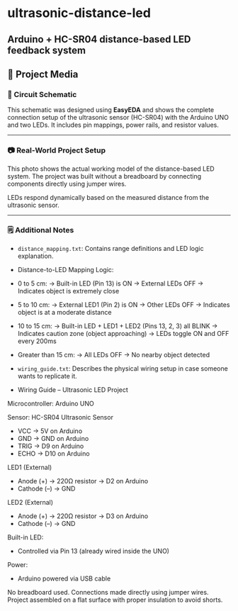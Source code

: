 # ultrasonic-distance-led
Arduino + HC-SR04 distance-based LED feedback system
---

## 📸 Project Media

### 🔌 Circuit Schematic
This schematic was designed using **EasyEDA** and shows the complete connection setup of the ultrasonic sensor (HC-SR04) with the Arduino UNO and two LEDs. It includes pin mappings, power rails, and resistor values.


---

### 📷 Real-World Project Setup
This photo shows the actual working model of the distance-based LED system. The project was built without a breadboard by connecting components directly using jumper wires. 

LEDs respond dynamically based on the measured distance from the ultrasonic sensor.

---

### 🗒️ Additional Notes
- `distance_mapping.txt`: Contains range definitions and LED logic explanation.
- Distance-to-LED Mapping Logic:

- 0 to 5 cm:
    → Built-in LED (Pin 13) is ON
    → External LEDs OFF
    → Indicates object is extremely close

- 5 to 10 cm:
    → External LED1 (Pin 2) is ON
    → Other LEDs OFF
    → Indicates object is at a moderate distance

- 10 to 15 cm:
    → Built-in LED + LED1 + LED2 (Pins 13, 2, 3) all BLINK
    → Indicates caution zone (object approaching)
    → LEDs toggle ON and OFF every 200ms

- Greater than 15 cm:
    → All LEDs OFF
    → No nearby object detected

- `wiring_guide.txt`: Describes the physical wiring setup in case someone wants to replicate it.
- Wiring Guide – Ultrasonic LED Project

Microcontroller: Arduino UNO

Sensor: HC-SR04 Ultrasonic Sensor
- VCC  → 5V on Arduino
- GND  → GND on Arduino
- TRIG → D9 on Arduino
- ECHO → D10 on Arduino

LED1 (External)
- Anode (+) → 220Ω resistor → D2 on Arduino
- Cathode (–) → GND

LED2 (External)
- Anode (+) → 220Ω resistor → D3 on Arduino
- Cathode (–) → GND

Built-in LED:
- Controlled via Pin 13 (already wired inside the UNO)

Power:
- Arduino powered via USB cable

No breadboard used. Connections made directly using jumper wires.
Project assembled on a flat surface with proper insulation to avoid shorts.

